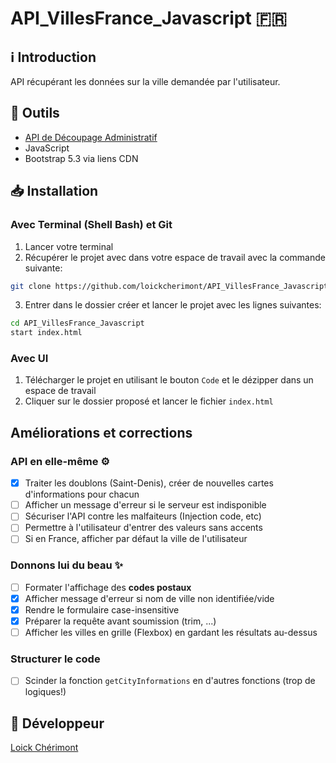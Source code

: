 # API_VillesFrance_Javascript :fr:

##  :information_source: Introduction
API récupérant les données sur la ville demandée par l'utilisateur.

## :wrench: Outils
- [API de Découpage Administratif](https://api.gouv.fr/documentation/api-geo)
- JavaScript
- Bootstrap 5.3 via liens CDN

## :inbox_tray: Installation
### Avec Terminal (Shell Bash) et Git 
1. Lancer votre terminal
2. Récupérer le projet avec dans votre espace de travail avec la commande suivante:
```bash
git clone https://github.com/loickcherimont/API_VillesFrance_Javascript
```
3. Entrer dans le dossier créer et lancer le projet avec les lignes suivantes:
```bash
cd API_VillesFrance_Javascript
start index.html
```
### Avec UI
1. Télécharger le projet en utilisant le bouton `Code` et le dézipper dans un espace de travail
2. Cliquer sur le dossier proposé et lancer le fichier `index.html`

## Améliorations et corrections

### API en elle-même :gear:
- [x] Traiter les doublons (Saint-Denis), créer de nouvelles cartes d'informations pour chacun
- [ ] Afficher un message d'erreur si le serveur est indisponible
- [ ] Sécuriser l'API contre les malfaiteurs (Injection code, etc)
- [ ] Permettre à l'utilisateur d'entrer des valeurs sans accents
- [ ] Si en France, afficher par défaut la ville de l'utilisateur

### Donnons lui du beau :sparkles:
- [ ] Formater l'affichage des **codes postaux**
- [x] Afficher message d'erreur si nom de ville non identifiée/vide
- [x] Rendre le formulaire case-insensitive
- [x] Préparer la requête avant soumission (trim, ...)
- [ ] Afficher les villes en grille (Flexbox) en gardant les résultats au-dessus

### Structurer le code
- [ ] Scinder la fonction `getCityInformations` en d'autres fonctions (trop de logiques!)

## :construction_worker: Développeur
[Loick Chérimont](https://github.com/loickcherimont)



